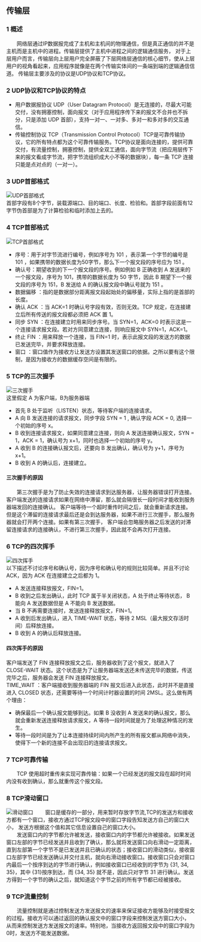 ## 传输层
### 1 概述  
&emsp;&emsp;网络层通过IP数据报完成了主机和主机间的物理通信，但是真正通信的并不是主机而是主机中的进程。传输层提供了主机中进程之间的逻辑通信服务，
对于上层用户而言，传输层向上层用户完全屏蔽了下层网络层通信的核心细节，使从上层用户的视角看起来，应用程序就像是在两个传输实体间的一条端到端的逻辑通信信道。
传输层主要涉及的协议是UDP协议和TCP协议。
### 2 UDP协议和TCP协议的特点
* 用户数据报协议 UDP（User Datagram Protocol）是无连接的，尽最大可能交付，没有拥塞控制，面向报文（对于应用程序传下来的报文不合并也不拆分，只是添加 UDP 首部），支持一对一、一对多、多对一和多对多的交互通信。  
* 传输控制协议 TCP（Transmission Control Protocol）TCP是可靠传输协议，它的所有特点都为这个可靠传输服务。TCP协议是面向连接的，提供可靠交付，有流量控制，拥塞控制，提供全双工通信，面向字节流（把应用层传下来的报文看成字节流，把字节流组织成大小不等的数据块），每一条 TCP 连接只能是点对点的（一对一）。  
### 3 UDP首部格式    
![UDP首部格式](https://github.com/zhuqianqian1996/CS-Master-Note/blob/%E8%AE%A1%E7%AE%97%E6%9C%BA%E7%BD%91%E7%BB%9C/%E5%9B%BE%E7%89%87/UDP%E5%8D%8F%E8%AE%AE.bmp)  
首部字段有8个字节，装载源端口、目的端口、长度、检验和。首部字段前面有12字节伪首部是为了计算检验和临时添加上去的。
### 4 TCP首部格式    
![TCP首部格式](https://github.com/zhuqianqian1996/CS-Master-Note/blob/%E8%AE%A1%E7%AE%97%E6%9C%BA%E7%BD%91%E7%BB%9C/%E5%9B%BE%E7%89%87/TCP%E5%8D%8F%E8%AE%AE.bmp)  
* 序号：用于对字节流进行编号，例如序号为 101 ，表示第一个字节的编号是 101 ，如果携带的数据长度为50字节，那么下一个报文段的序号应为 151 。  
* 确认号：期望收到的下一个报文段的序号。例如例如 B 正确收到 A 发送来的一个报文段，序号为 101，携带的数据长度为 50 字节，因此 B 期望下一个报文段的序号为 151，B 发送给 A 的确认报文段中确认号就为 151 。    
* 数据偏移 ：指的是数据部分距离报文段起始处的偏移量，实际上指的是首部的长度。  
* 确认 ACK ：当 ACK=1 时确认号字段有效，否则无效。TCP 规定，在连接建立后所有传送的报文段都必须把 ACK 置 1。  
* 同步 SYN ：在连接建立时用来同步序号。当 SYN=1，ACK=0 时表示这是一个连接请求报文段。若对方同意建立连接，则响应报文中 SYN=1，ACK=1。  
* 终止 FIN ：用来释放一个连接，当 FIN=1 时，表示此报文段的发送方的数据已发送完毕，并要求释放连接。  
* 窗口 ：窗口值作为接收方让发送方设置其发送窗口的依据。之所以要有这个限制，是因为接收方的数据缓存空间是有限的。
### 5 TCP的三次握手    
![三次握手](https://github.com/zhuqianqian1996/CS-Master-Note/blob/%E8%AE%A1%E7%AE%97%E6%9C%BA%E7%BD%91%E7%BB%9C/%E5%9B%BE%E7%89%87/%E4%B8%89%E6%AC%A1%E6%8F%A1%E6%89%8B.bmp)  
这里假定 A 为客户端，B为服务器端  
* 首先 B 处于监听（LISTEN）状态，等待客户端的连接请求。  
* A 向 B 发送连接的请求报文，同步字段 SYN = 1 , 确认字段 ACK = 0, 选择一个初始的序号 x。  
* B 收到连接请求报文，如果同意建立连接，则向 A 发送连接确认报文，SYN = 1，ACK = 1，确认号为 x+1，同时也选择一个初始的序号 y。  
* A 收到 B 的连接确认报文后，还要向 B 发出确认，确认号为 y+1，序号为 x+1。  
* B 收到 A 的确认后，连接建立。  
#### 三次握手的原因  
&emsp;&emsp;第三次握手是为了防止失效的连接请求到达服务器，让服务器错误打开连接。客户端发送的连接请求如果在网络中滞留，那么就会隔很长一段时间才能收到服务器端发回的连接确认。
客户端等待一个超时重传时间之后，就会重新请求连接。但是这个滞留的连接请求最后还是会到达服务器，如果不进行三次握手，那么服务器就会打开两个连接。如果有第三次握手，
客户端会忽略服务器之后发送的对滞留连接请求的连接确认，不进行第三次握手，因此就不会再次打开连接。
### 6 TCP的四次挥手  
![四次挥手](https://github.com/zhuqianqian1996/CS-Master-Note/blob/%E8%AE%A1%E7%AE%97%E6%9C%BA%E7%BD%91%E7%BB%9C/%E5%9B%BE%E7%89%87/%E5%9B%9B%E6%AC%A1%E6%8C%A5%E6%89%8B.bmp)  
以下描述不讨论序号和确认号，因为序号和确认号的规则比较简单。并且不讨论 ACK，因为 ACK 在连接建立之后都为 1。  
* A 发送连接释放报文，FIN=1。  
* B 收到之后发出确认，此时 TCP 属于半关闭状态，A 处于终止等待状态， B 能向 A 发送数据但是 A 不能向 B 发送数据。  
* 当 B 不再需要连接时，发送连接释放报文，FIN=1。  
* A 收到后发出确认，进入 TIME-WAIT 状态，等待 2 MSL（最大报文存活时间）后释放连接。  
* B 收到 A 的确认后释放连接。  
#### 四次挥手的原因    
客户端发送了 FIN 连接释放报文之后，服务器收到了这个报文，就进入了 CLOSE-WAIT 状态。这个状态是为了让服务器端发送还未传送完毕的数据，传送完毕之后，服务器会发送 FIN 连接释放报文。  
TIME_WAIT ：客户端接收到服务器端的 FIN 报文后进入此状态，此时并不是直接进入 CLOSED 状态，还需要等待一个时间计时器设置的时间 2MSL。这么做有两个理由：   
* 确保最后一个确认报文能够到达。如果 B 没收到 A 发送来的确认报文，那么就会重新发送连接释放请求报文，A 等待一段时间就是为了处理这种情况的发生。  
* 等待一段时间是为了让本连接持续时间内所产生的所有报文都从网络中消失，使得下一个新的连接不会出现旧的连接请求报文。  
### 7 TCP可靠传输  
&emsp;&emsp;TCP 使用超时重传来实现可靠传输：如果一个已经发送的报文段在超时时间内没有收到确认，那么就重传这个报文段。  
### 8 TCP滑动窗口  
![滑动窗口](https://github.com/zhuqianqian1996/CS-Master-Note/blob/%E8%AE%A1%E7%AE%97%E6%9C%BA%E7%BD%91%E7%BB%9C/%E5%9B%BE%E7%89%87/%E6%BB%91%E5%8A%A8%E7%AA%97%E5%8F%A3.bmp)
&emsp;&emsp;窗口是缓存的一部分，用来暂时存放字节流,TCP的发送方和接收方都有一个窗口，接收方通过TCP报文段中的窗口字段告知发送方自己的窗口大小，
发送方根据这个值和其它信息设置自己的窗口大小。  
&emsp;&emsp;发送窗口内的字节都允许被发送，接收窗口内的字节都允许被接收。如果发送窗口左部的字节已经发送并且收到了确认，那么就将发送窗口向右滑动一定距离，直到左部第一个字节不是已发送并且已确认的状态；接收窗口的滑动类似，接收窗口左部字节已经发送确认并交付主机，就向右滑动接收窗口。接收窗口只会对窗口内最后一个按序到达的字节进行确认，例如接收窗口已经收到的字节为 {31, 34, 35}，其中 {31}按序到达，而 {34, 35} 就不是，因此只对字节 31 进行确认。发送方得到一个字节的确认之后，就知道这个字节之前的所有字节都已经被接收。  
### 9 TCP流量控制  
&emsp;&emsp;流量控制就是通过控制发送方发送报文的速率来保证接收方能够及时接受报文的过程。接收方可以通过返回的确认报文中的窗口字段来控制发送方窗口大小，
从而来控制发送方发送报文的速率。特别地，当接收方返回报文段中的窗口字段为0时，发送方不能发送数据。










